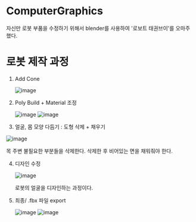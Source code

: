 # ComputerGraphics

자신만 로봇 부품을 수정하기 위해서 blender를 사용하여 '로보트 태권브이'를 오마주했다.


# 로봇 제작 과정
1. Add Cone
   
   ![image](https://github.com/csieung/ComputerGraphics/assets/72512163/564c2e86-df16-4d1f-b0e1-60dd54ba26ae)
2. Poly Build + Material 조정

   ![image](https://github.com/csieung/ComputerGraphics/assets/72512163/600ef379-8fa0-4156-87a3-7f5d85f292b1)
   ![image](https://github.com/csieung/ComputerGraphics/assets/72512163/0241ab64-584c-4d67-8360-0b41a9846e45)

3. 얼굴, 몸 모양 다듬기 : 도형 삭제 + 채우기

  ![image](https://github.com/csieung/ComputerGraphics/assets/72512163/5d8c69ec-d9b2-4280-9a51-fd3d17c01bc6)

   목 주변 불필요한 부분들을 삭제한다. 삭제한 후 비어있는 면을 채워줘야 한다.
   
4. 디자인 수정

   ![image](https://github.com/csieung/ComputerGraphics/assets/72512163/123ebc56-35c3-4503-a017-046975b4d9c3)

   로봇의 얼굴을 디자인하는 과정이다. 

6. 최종/ .fbx 파일 export

   ![image](https://github.com/csieung/ComputerGraphics/assets/72512163/63ee6efd-2cea-47a6-8bed-7ae8be88d2ac)
   ![image](https://github.com/csieung/ComputerGraphics/assets/72512163/581f6bb8-ce30-4e4b-8897-930016bb3521)

   
